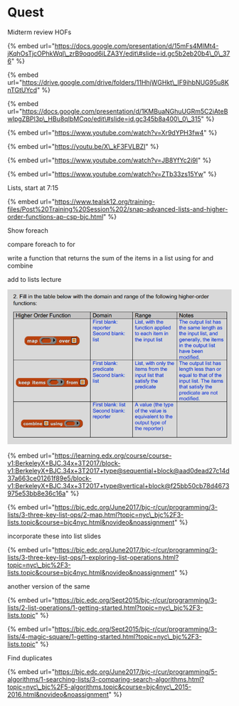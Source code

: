 # Quest

Midterm review HOFs

{% embed url="https://docs.google.com/presentation/d/15mFs4MIMt4-jKqhOsTjcOPhkWql\_zrB9oqod6iLZA3Y/edit\#slide=id.gc5b2eb20b4\_0\_376" %}

{% embed url="https://drive.google.com/drive/folders/11HhjWGHkt\_IF9ihbNUG95u8KnTGtUYcd" %}



{% embed url="https://docs.google.com/presentation/d/1KMBuaNGhuUGRm5C2iAteBwIpgZBPl3p\_HBu8qIbMCqo/edit\#slide=id.gc345b8a400\_0\_315" %}



{% embed url="https://www.youtube.com/watch?v=Xr9dYPH3fw4" %}

{% embed url="https://youtu.be/X\_kF3FVLBZI" %}

{% embed url="https://www.youtube.com/watch?v=JB8YfYc2i9I" %}

{% embed url="https://www.youtube.com/watch?v=ZTb33zs15Yw" %}

Lists, start at 7:15

{% embed url="https://www.tealsk12.org/training-files/Post%20Training%20Session%202/snap-advanced-lists-and-higher-order-functions-ap-csp-bjc.html" %}

Show foreach 

compare foreach to for

write a function that returns the sum of the items in a list using for and combine

add to lists lecture

![](.gitbook/assets/image%20%28351%29.png)

{% embed url="https://learning.edx.org/course/course-v1:BerkeleyX+BJC.34x+3T2017/block-v1:BerkeleyX+BJC.34x+3T2017+type@sequential+block@aad0dead27c14d37a663ce01261f89e5/block-v1:BerkeleyX+BJC.34x+3T2017+type@vertical+block@f25bb50cb78d4673975e53bb8e36c16a" %}

{% embed url="https://bjc.edc.org/June2017/bjc-r/cur/programming/3-lists/3-three-key-list-ops/2-map.html?topic=nyc\_bjc%2F3-lists.topic&course=bjc4nyc.html&novideo&noassignment" %}

incorporate these into list slides

{% embed url="https://bjc.edc.org/June2017/bjc-r/cur/programming/3-lists/3-three-key-list-ops/1-exploring-list-operations.html?topic=nyc\_bjc%2F3-lists.topic&course=bjc4nyc.html&novideo&noassignment" %}

another version of the same

{% embed url="https://bjc.edc.org/Sept2015/bjc-r/cur/programming/3-lists/2-list-operations/1-getting-started.html?topic=nyc\_bjc%2F3-lists.topic" %}

{% embed url="https://bjc.edc.org/Sept2015/bjc-r/cur/programming/3-lists/4-magic-square/1-getting-started.html?topic=nyc\_bjc%2F3-lists.topic" %}

Find duplicates

{% embed url="https://bjc.edc.org/June2017/bjc-r/cur/programming/5-algorithms/1-searching-lists/3-comparing-search-algorithms.html?topic=nyc\_bjc%2F5-algorithms.topic&course=bjc4nyc\_2015-2016.html&novideo&noassignment" %}



